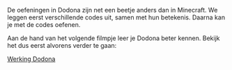 De oefeningen in Dodona zijn net een beetje anders dan in Minecraft. We leggen eerst verschillende codes uit, samen met hun betekenis. Daarna kan je met de codes oefenen. 

Aan de hand van het volgende filmpje leer je Dodona beter kennen. Bekijk het dus eerst alvorens verder te gaan:

<a href="https://youtu.be/8LbY6PM6HXk" target="_blank">Werking Dodona</a>
